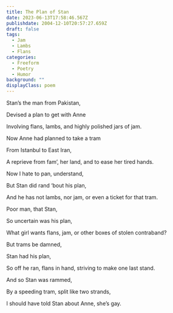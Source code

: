 ```yaml
---
title: The Plan of Stan
date: 2023-06-13T17:58:46.567Z
publishdate: 2004-12-10T20:57:27.659Z
draft: false
tags:
  - Jam
  - Lambs
  - Flans
categories:
  - Freeform
  - Poetry
  - Humor
background: ""
displayClass: poem
---
```


Stan’s the man from Pakistan,

Devised a plan to get with Anne

Involving flans, lambs, and highly polished jars of jam.

<!--more-->

Now Anne had planned to take a tram

From Istanbul to East Iran,

A reprieve from fam’, her land, and to ease her tired hands.

Now I hate to pan, understand,

But Stan did rand ‘bout his plan,

And he has not lambs, nor jam, or even a ticket for that tram.

Poor man, that Stan,

So uncertain was his plan,

What girl wants flans, jam, or other boxes of stolen contraband?

But trams be damned,

Stan had his plan,

So off he ran, flans in hand, striving to make one last stand.

And so Stan was rammed,

By a speeding tram, split like two strands,

I should have told Stan about Anne, she’s gay.
